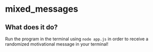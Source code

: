 # mixed_messages

## What does it do?

Run the program in the terminal using `node app.js` in order to receive a randomized motivational message in your terminal!
